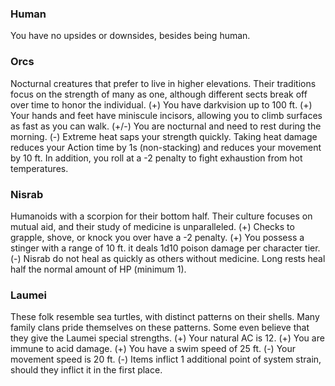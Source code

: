 ### Human
You have no upsides or downsides, besides being human.
### Orcs
Nocturnal creatures that prefer to live in higher elevations. Their traditions focus on the strength of many as one, although different sects break off over time to honor the individual.
(+) You have darkvision up to 100 ft.
(+) Your hands and feet have miniscule incisors, allowing you to climb surfaces as fast as you can walk.
(+/-) You are nocturnal and need to rest during the morning. 
(-) Extreme heat saps your strength quickly. Taking heat damage reduces your Action time by 1s (non-stacking) and reduces your movement by 10 ft. In addition, you roll at a -2 penalty to fight exhaustion from hot temperatures.
### Nisrab
Humanoids with a scorpion for their bottom half. Their culture focuses on mutual aid, and their study of medicine is unparalleled. 
(+) Checks to grapple, shove, or knock you over have a -2 penalty.
(+) You possess a stinger with a range of 10 ft. it deals 1d10 poison damage per character tier.
(-) Nisrab do not heal as quickly as others without medicine. Long rests heal half the normal amount of HP (minimum 1).
### Laumei
These folk resemble sea turtles, with distinct patterns on their shells. Many family clans pride themselves on these patterns. Some even believe that they give the Laumei special strengths.
(+) Your natural AC is 12.
(+) You are immune to acid damage.
(+) You have a swim speed of 25 ft.
(-) Your movement speed is 20 ft.
(-) Items inflict 1 additional point of system strain, should they inflict it in the first place.